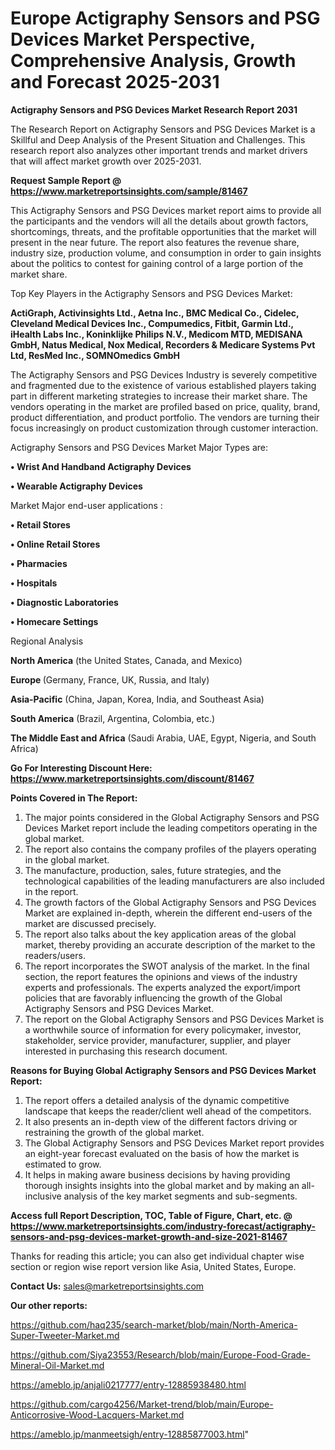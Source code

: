 # Europe Actigraphy Sensors and PSG Devices Market Perspective, Comprehensive Analysis, Growth and Forecast 2025-2031

<strong>Actigraphy Sensors and PSG Devices Market Research Report 2031</strong>

The Research Report on Actigraphy Sensors and PSG Devices Market is a Skillful and Deep Analysis of the Present Situation and Challenges. This research report also analyzes other important trends and market drivers that will affect market growth over 2025-2031.

<strong>Request Sample Report @ <a href=https://www.marketreportsinsights.com/sample/81467>https://www.marketreportsinsights.com/sample/81467</a></strong>

This Actigraphy Sensors and PSG Devices market report aims to provide all the participants and the vendors will all the details about growth factors, shortcomings, threats, and the profitable opportunities that the market will present in the near future. The report also features the revenue share, industry size, production volume, and consumption in order to gain insights about the politics to contest for gaining control of a large portion of the market share.

Top Key Players in the Actigraphy Sensors and PSG Devices Market:

<strong>ActiGraph, Activinsights Ltd., Aetna Inc., BMC Medical Co., Cidelec, Cleveland Medical Devices Inc., Compumedics, Fitbit, Garmin Ltd., iHealth Labs Inc., Koninklijke Philips N.V., Medicom MTD, MEDISANA GmbH, Natus Medical, Nox Medical, Recorders & Medicare Systems Pvt Ltd, ResMed Inc., SOMNOmedics GmbH</strong>

The Actigraphy Sensors and PSG Devices Industry is severely competitive and fragmented due to the existence of various established players taking part in different marketing strategies to increase their market share. The vendors operating in the market are profiled based on price, quality, brand, product differentiation, and product portfolio. The vendors are turning their focus increasingly on product customization through customer interaction.

Actigraphy Sensors and PSG Devices Market Major Types are:

<strong>• Wrist And Handband Actigraphy Devices

• Wearable Actigraphy Devices</strong>

Market Major end-user applications :

<strong>• Retail Stores

• Online Retail Stores

• Pharmacies

• Hospitals

• Diagnostic Laboratories

• Homecare Settings</strong>

Regional Analysis

</u><strong><b>North America</b></strong> (the United States, Canada, and Mexico)

<strong><b>Europe </b></strong>(Germany, France, UK, Russia, and Italy)

<strong><b>Asia-Pacific</b></strong> (China, Japan, Korea, India, and Southeast Asia)

<strong><b>South America</b></strong> (Brazil, Argentina, Colombia, etc.)

<strong><b>The Middle East and Africa</b></strong> (Saudi Arabia, UAE, Egypt, Nigeria, and South Africa)

<strong>Go For Interesting Discount Here: <a href=https://www.marketreportsinsights.com/discount/81467>https://www.marketreportsinsights.com/discount/81467</a></strong>

<strong>Points Covered in The Report:</strong>
<ol>
  <li>The major points considered in the Global Actigraphy Sensors and PSG Devices Market report include the leading competitors operating in the global market.</li>
  <li>The report also contains the company profiles of the players operating in the global market.</li>
  <li>The manufacture, production, sales, future strategies, and the technological capabilities of the leading manufacturers are also included in the report.</li>
  <li>The growth factors of the Global Actigraphy Sensors and PSG Devices Market are explained in-depth, wherein the different end-users of the market are discussed precisely.</li>
  <li>The report also talks about the key application areas of the global market, thereby providing an accurate description of the market to the readers/users.</li>
  <li>The report incorporates the SWOT analysis of the market. In the final section, the report features the opinions and views of the industry experts and professionals. The experts analyzed the export/import policies that are favorably influencing the growth of the Global Actigraphy Sensors and PSG Devices Market.</li>
  <li>The report on the Global Actigraphy Sensors and PSG Devices Market is a worthwhile source of information for every policymaker, investor, stakeholder, service provider, manufacturer, supplier, and player interested in purchasing this research document.</li>
</ol>
<strong>Reasons for Buying Global Actigraphy Sensors and PSG Devices Market Report:</strong>

<ol>
  <li>The report offers a detailed analysis of the dynamic competitive landscape that keeps the reader/client well ahead of the competitors.</li>
  <li>It also presents an in-depth view of the different factors driving or restraining the growth of the global market.</li>
  <li>The Global Actigraphy Sensors and PSG Devices Market report provides an eight-year forecast evaluated on the basis of how the market is estimated to grow.</li>
  <li>It helps in making aware business decisions by having providing thorough insights insights into the global market and by making an all-inclusive analysis of the key market segments and sub-segments.</li>
</ol>
<strong>Access full Report Description, TOC, Table of Figure, Chart, etc. @ <a href=https://www.marketreportsinsights.com/industry-forecast/actigraphy-sensors-and-psg-devices-market-growth-and-size-2021-81467>https://www.marketreportsinsights.com/industry-forecast/actigraphy-sensors-and-psg-devices-market-growth-and-size-2021-81467</a></strong>


Thanks for reading this article; you can also get individual chapter wise section or region wise report version like Asia, United States, Europe.

<strong>Contact Us:</strong>
sales@marketreportsinsights.com

<strong>Our other reports:</strong>

<a href=https://github.com/haq235/search-market/blob/main/North-America-Super-Tweeter-Market.md>https://github.com/haq235/search-market/blob/main/North-America-Super-Tweeter-Market.md</a>

<a href=https://github.com/Siya23553/Research/blob/main/Europe-Food-Grade-Mineral-Oil-Market.md>https://github.com/Siya23553/Research/blob/main/Europe-Food-Grade-Mineral-Oil-Market.md</a>

<a href=https://ameblo.jp/anjali0217777/entry-12885938480.html>https://ameblo.jp/anjali0217777/entry-12885938480.html</a>

<a href=https://github.com/cargo4256/Market-trend/blob/main/Europe-Anticorrosive-Wood-Lacquers-Market.md>https://github.com/cargo4256/Market-trend/blob/main/Europe-Anticorrosive-Wood-Lacquers-Market.md</a>

<a href=https://ameblo.jp/manmeetsigh/entry-12885877003.html>https://ameblo.jp/manmeetsigh/entry-12885877003.html</a>"
